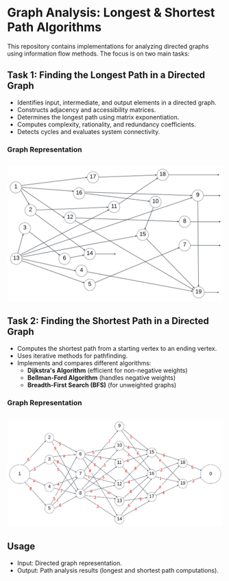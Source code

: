 # **Graph Analysis: Longest & Shortest Path Algorithms**

This repository contains implementations for analyzing directed graphs using information flow methods. The focus is on two main tasks:

## **Task 1: Finding the Longest Path in a Directed Graph**
- Identifies input, intermediate, and output elements in a directed graph.
- Constructs adjacency and accessibility matrices.
- Determines the longest path using matrix exponentiation.
- Computes complexity, rationality, and redundancy coefficients.
- Detects cycles and evaluates system connectivity.

### **Graph Representation**
![my-graph1.png](src/images/my-graph1.png)
---

## **Task 2: Finding the Shortest Path in a Directed Graph**
- Computes the shortest path from a starting vertex to an ending vertex.
- Uses iterative methods for pathfinding.
- Implements and compares different algorithms:
  - **Dijkstra's Algorithm** (efficient for non-negative weights)
  - **Bellman-Ford Algorithm** (handles negative weights)
  - **Breadth-First Search (BFS)** (for unweighted graphs)

### **Graph Representation**
![my_graph2.png](src/images/my_graph2.png)
---

## **Usage**
- Input: Directed graph representation.
- Output: Path analysis results (longest and shortest path computations).
